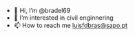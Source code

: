 - 👋 Hi, I’m @bradel69
- 👀 I’m interested in civil enginnering
- 📫 How to reach me luisfdbras@sapo.pt

<!---
bradel69/bradel69 is a ✨ special ✨ repository because its `README.md` (this file) appears on your GitHub profile.
You can click the Preview link to take a look at your changes.
--->
